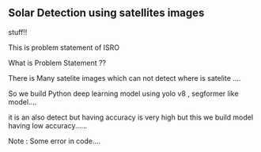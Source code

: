 ## Solar Detection using satellites images

stuff!!

This is problem statement of ISRO 

What is Problem Statement ??

There is Many satelite images which can not detect where is satelite ....

So we build Python deep learning model using yolo v8 , segformer like model....

it is an also detect but having accuracy is very high but this we build model having low accuracy......

Note : Some error in code....
